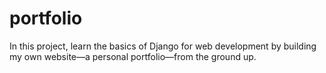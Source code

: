 # portfolio

In this project, learn the basics of Django for web development by building my own website—a personal portfolio—from the ground up.